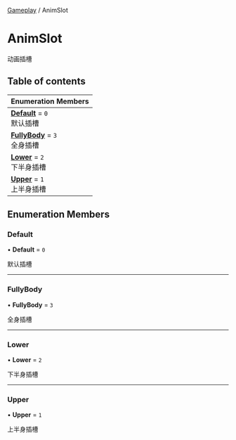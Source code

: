[Gameplay](../modules/Gameplay.Gameplay.md) / AnimSlot

# AnimSlot <Badge type="tip" text="Enumeration" /> <Score text="AnimSlot" />

动画插槽

## Table of contents

| Enumeration Members |
| :-----|
| **[Default](Gameplay.AnimSlot.md#default)** = ``0`` <br> 默认插槽|
| **[FullyBody](Gameplay.AnimSlot.md#fullybody)** = ``3`` <br> 全身插槽|
| **[Lower](Gameplay.AnimSlot.md#lower)** = ``2`` <br> 下半身插槽|
| **[Upper](Gameplay.AnimSlot.md#upper)** = ``1`` <br> 上半身插槽|

## Enumeration Members

### Default <Score text="Default" /> 

• **Default** = ``0``

默认插槽

___

### FullyBody <Score text="FullyBody" /> 

• **FullyBody** = ``3``

全身插槽

___

### Lower <Score text="Lower" /> 

• **Lower** = ``2``

下半身插槽

___

### Upper <Score text="Upper" /> 

• **Upper** = ``1``

上半身插槽
